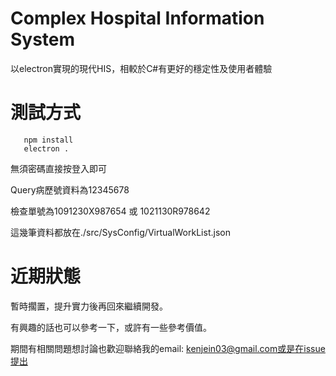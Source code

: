 # Complex Hospital Information System
以electron實現的現代HIS，相較於C#有更好的穩定性及使用者體驗
# 測試方式
 ```
    npm install
    electron .
 ```
無須密碼直接按登入即可

Query病歷號資料為12345678

檢查單號為1091230X987654 或 1021130R978642

這幾筆資料都放在./src/SysConfig/VirtualWorkList.json

# 近期狀態

暫時擱置，提升實力後再回來繼續開發。

有興趣的話也可以參考一下，或許有一些參考價值。

期間有相關問題想討論也歡迎聯絡我的email: kenjein03@gmail.com或是在issue提出

